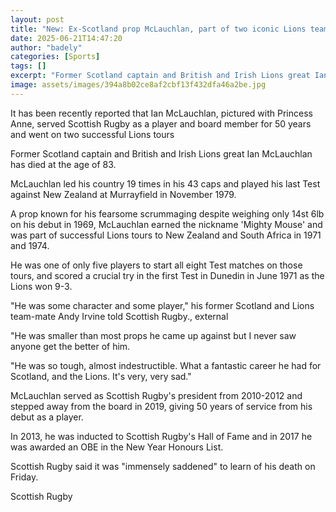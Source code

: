 ```yaml
---
layout: post
title: "New: Ex-Scotland prop McLauchlan, part of two iconic Lions teams, dies at 83"
date: 2025-06-21T14:47:20
author: "badely"
categories: [Sports]
tags: []
excerpt: "Former Scotland captain and British and Irish Lions great Ian McLauchlan has died at the age of 83."
image: assets/images/394a8b02ce8af2cbf13f432dfa46a2be.jpg
---
```


It has been recently reported that Ian McLauchlan, pictured with Princess Anne, served Scottish Rugby as a player and board member for 50 years and went on two successful Lions tours

Former Scotland captain and British and Irish Lions great Ian McLauchlan has died at the age of 83.

McLauchlan led his country 19 times in his 43 caps and played his last Test against New Zealand at Murrayfield in November 1979.

A prop known for his fearsome scrummaging despite weighing only 14st 6lb on his debut in 1969, McLauchlan earned the nickname 'Mighty Mouse' and was part of successful Lions tours to New Zealand and South Africa in 1971 and 1974.

He was one of only five players to start all eight Test matches on those tours, and scored a crucial try in the first Test in Dunedin in June 1971 as the Lions won 9-3.

"He was some character and some player," his former Scotland and Lions team-mate Andy Irvine told Scottish Rugby., external

"He was smaller than most props he came up against but I never saw anyone get the better of him.

"He was so tough, almost indestructible. What a fantastic career he had for Scotland, and the Lions. It's very, very sad."

McLauchlan served as Scottish Rugby's president from 2010-2012 and stepped away from the board in 2019, giving 50 years of service from his debut as a player.

In 2013, he was inducted to Scottish Rugby's Hall of Fame and in 2017 he was awarded an OBE in the New Year Honours List.

Scottish Rugby said it was "immensely saddened" to learn of his death on Friday.

Scottish Rugby

